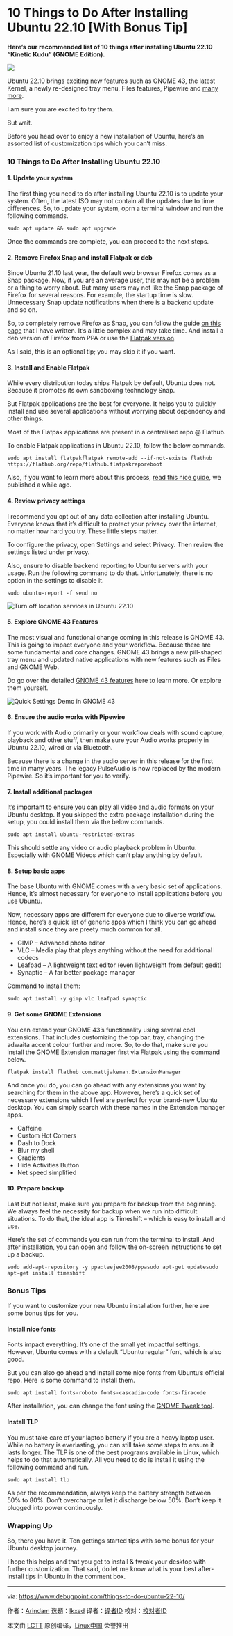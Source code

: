 [#]: subject: "10 Things to Do After Installing Ubuntu 22.10 [With Bonus Tip]"
[#]: via: "https://www.debugpoint.com/things-to-do-ubuntu-22-10/"
[#]: author: "Arindam https://www.debugpoint.com/author/admin1/"
[#]: collector: "lkxed"
[#]: translator: "chai001125"
[#]: reviewer: " "
[#]: publisher: " "
[#]: url: " "

10 Things to Do After Installing Ubuntu 22.10 [With Bonus Tip]
======

**Here’s our recommended list of 10 things after installing Ubuntu 22.10 “Kinetic Kudu” (GNOME Edition).**

![][1]

Ubuntu 22.10 brings exciting new features such as GNOME 43, the latest Kernel, a newly re-designed tray menu, Files features, Pipewire and [many more][2].

I am sure you are excited to try them.

But wait.

Before you head over to enjoy a new installation of Ubuntu, here’s an assorted list of customization tips which you can’t miss.

### 10 Things to Do After Installing Ubuntu 22.10

#### 1. Update your system

The first thing you need to do after installing Ubuntu 22.10 is to update your system. Often, the latest ISO may not contain all the updates due to time differences. So, to update your system, oprn a terminal window and run the following commands.

```
sudo apt update && sudo apt upgrade
```

Once the commands are complete, you can proceed to the next steps.

#### 2. Remove Firefox Snap and install Flatpak or deb

Since Ubuntu 21.10 last year, the default web browser Firefox comes as a Snap package. Now, if you are an average user, this may not be a problem or a thing to worry about. But many users may not like the Snap package of Firefox for several reasons. For example, the startup time is slow. Unnecessary Snap update notifications when there is a backend update and so on.

So, to completely remove Firefox as Snap, you can follow the guide [on this page][3] that I have written. It’s a little complex and may take time. And install a deb version of Firefox from PPA or use the [Flatpak version][4].

As I said, this is an optional tip; you may skip it if you want.

#### 3. Install and Enable Flatpak

While every distribution today ships Flatpak by default, Ubuntu does not. Because it promotes its own sandboxing technology Snap.

But Flatpak applications are the best for everyone. It helps you to quickly install and use several applications without worrying about dependency and other things.

Most of the Flatpak applications are present in a centralised repo @ Flathub.

To enable Flatpak applications in Ubuntu 22.10, follow the below commands.

```
sudo apt install flatpakflatpak remote-add --if-not-exists flathub https://flathub.org/repo/flathub.flatpakreporeboot
```

Also, if you want to learn more about this process, [read this nice guide][5], we published a while ago.

#### 4. Review privacy settings

I recommend you opt out of any data collection after installing Ubuntu. Everyone knows that it’s difficult to protect your privacy over the internet, no matter how hard you try. These little steps matter.

To configure the privacy, open Settings and select Privacy. Then review the settings listed under privacy.

Also, ensure to disable backend reporting to Ubuntu servers with your usage. Run the following command to do that. Unfortunately, there is no option in the settings to disable it.

```
sudo ubuntu-report -f send no
```

![Turn off location services in Ubuntu 22.10][6]

#### 5. Explore GNOME 43 Features

The most visual and functional change coming in this release is GNOME 43. This is going to impact everyone and your workflow. Because there are some fundamental and core changes. GNOME 43 brings a new pill-shaped tray menu and updated native applications with new features such as Files and GNOME Web.

Do go over the detailed [GNOME 43 features][7] here to learn more. Or explore them yourself.

![Quick Settings Demo in GNOME 43][8]

#### 6. Ensure the audio works with Pipewire

If you work with Audio primarily or your workflow deals with sound capture, playback and other stuff, then make sure your Audio works properly in Ubuntu 22.10, wired or via Bluetooth.

Because there is a change in the audio server in this release for the first time in many years. The legacy PulseAudio is now replaced by the modern Pipewire. So it’s important for you to verify.

#### 7. Install additional packages

It’s important to ensure you can play all video and audio formats on your Ubuntu desktop. If you skipped the extra package installation during the setup, you could install them via the below commands.

```
sudo apt install ubuntu-restricted-extras
```

This should settle any video or audio playback problem in Ubuntu. Especially with GNOME Videos which can’t play anything by default.

#### 8. Setup basic apps

The base Ubuntu with GNOME comes with a very basic set of applications. Hence, it’s almost necessary for everyone to install applications before you use Ubuntu.

Now, necessary apps are different for everyone due to diverse workflow. Hence, here’s a quick list of generic apps which I think you can go ahead and install since they are preety much common for all.

- GIMP – Advanced photo editor
- VLC – Media play that plays anything without the need for additional codecs
- Leafpad – A lightweight text editor (even lightweight from default gedit)
- Synaptic – A far better package manager

Command to install them:

```
sudo apt install -y gimp vlc leafpad synaptic
```

#### 9. Get some GNOME Extensions

You can extend your GNOME 43’s functionality using several cool extensions. That includes customizing the top bar, tray, changing the adwaita accent colour further and more. So, to do that, make sure you install the GNOME Extension manager first via Flatpak using the command below.

```
flatpak install flathub com.mattjakeman.ExtensionManager
```

And once you do, you can go ahead with any extensions you want by searching for them in the above app. However, here’s a quick set of necessary extensions which I feel are perfect for your brand-new Ubuntu desktop. You can simply search with these names in the Extension manager apps.

- Caffeine
- Custom Hot Corners
- Dash to Dock
- Blur my shell
- Gradients
- Hide Activities Button
- Net speed simplified

#### 10. Prepare backup

Last but not least, make sure you prepare for backup from the beginning. We always feel the necessity for backup when we run into difficult situations. To do that, the ideal app is Timeshift – which is easy to install and use.

Here’s the set of commands you can run from the terminal to install. And after installation, you can open and follow the on-screen instructions to set up a backup.

```
sudo add-apt-repository -y ppa:teejee2008/ppasudo apt-get updatesudo apt-get install timeshift
```

### Bonus Tips

If you want to customize your new Ubuntu installation further, here are some bonus tips for you.

#### Install nice fonts

Fonts impact everything. It’s one of the small yet impactful settings. However, Ubuntu comes with a default “Ubuntu regular” font, which is also good.

But you can also go ahead and install some nice fonts from Ubuntu’s official repo. Here is some command to install them.

```
sudo apt install fonts-roboto fonts-cascadia-code fonts-firacode
```

After installation, you can change the font using the [GNOME Tweak tool][9].

#### Install TLP

You must take care of your laptop battery if you are a heavy laptop user. While no battery is everlasting, you can still take some steps to ensure it lasts longer. The TLP is one of the best programs available in Linux, which helps to do that automatically. All you need to do is install it using the following command and run.

```
sudo apt install tlp
```

As per the recommendation, always keep the battery strength between 50% to 80%. Don’t overcharge or let it discharge below 50%. Don’t keep it plugged into power continuously.

### Wrapping Up

So, there you have it. Ten gettings started tips with some bonus for your Ubuntu desktop journey.

I hope this helps and that you get to install & tweak your desktop with further customization. That said, do let me know what is your best after-install tips in Ubuntu in the comment box.

--------------------------------------------------------------------------------

via: https://www.debugpoint.com/things-to-do-ubuntu-22-10/

作者：[Arindam][a]
选题：[lkxed][b]
译者：[译者ID](https://github.com/译者ID)
校对：[校对者ID](https://github.com/校对者ID)

本文由 [LCTT](https://github.com/LCTT/TranslateProject) 原创编译，[Linux中国](https://linux.cn/) 荣誉推出

[a]: https://www.debugpoint.com/author/admin1/
[b]: https://github.com/lkxed
[1]: https://www.debugpoint.com/wp-content/uploads/2022/10/u2210-things-hd-1024x576.jpg
[2]: https://www.debugpoint.com/ubuntu-22-10/
[3]: https://www.debugpoint.com/remove-firefox-snap-ubuntu/
[4]: https://flathub.org/apps/details/org.mozilla.firefox
[5]: https://www.debugpoint.com/how-to-install-flatpak-apps-ubuntu-linux/
[6]: https://www.debugpoint.com/wp-content/uploads/2022/10/Turn-off-location-services-in-Ubuntu-22.10.jpg
[7]: https://www.debugpoint.com/gnome-43/
[8]: https://www.debugpoint.com/wp-content/uploads/2022/08/Quick-Settings-Demo-in-GNOME-43.gif
[9]: https://www.debugpoint.com/customize-your-ubuntu-desktop-using-gnome-tweak/
